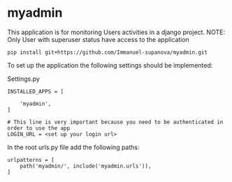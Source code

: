 # myadmin

This application is for monitoring Users activities in a django project.
NOTE: Only User with superuser status have access to the application 

```commandline
pip install git+https://github.com/Immanuel-supanova/myadmin.git
```

To set up the application the following settings should be implemented:

Settings.py

```
INSTALLED_APPS = [

    'myadmin',
]
```

```
# This line is very important because you need to be authenticated in order to use the app
LOGIN_URL = <set up your login url> 

```

In the root urls.py file add the following paths:
```
urlpatterns = [
    path('myadmin/', include('myadmin.urls')),
]

```
